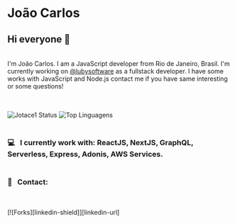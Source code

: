 
# João Carlos

## Hi everyone 👋
<br/>
I'm João Carlos. I am a JavaScript developer from Rio de Janeiro, Brasil. I'm currently working on <a href="https://www.luby.com.br/">@lubysoftware</a> as a fullstack developer.
I have some works with JavaScript and Node.js contact me if you have same interesting or some questions!

<br />
<br />
<br />

![Jotace1 Status](https://github-readme-stats.vercel.app/api?username=jotace1&show_icons=true&theme=dark)               ![Top Linguagens](https://github-readme-stats.vercel.app/api/top-langs/?username=jotace1&layout=compact&theme=dark)


### <br/> :computer: &nbsp; I currently work with: ReactJS, NextJS, GraphQL, Serverless, Express, Adonis, AWS Services.
### <br/> :email: &nbsp; Contact: 
 <br/> 
 <br/>  [![Forks][linkedin-shield]][linkedin-url]

[linkedin-shield]: https://img.shields.io/badge/LinkedIn-0077B5?style=for-the-badge&logo=linkedin&logoColor=white
[linkedin-url]: https://www.linkedin.com/in/joaocsc/

